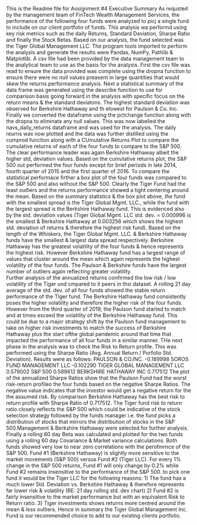 This is the Readme file for Assignment #4
Executive Summary
As requsted by the management team of FinTech Wealth Management Services, the performance of the following four funds were analyzed to picj a single fund to include on our client portfolio of funds. This analysis wa performd using key risk metrics such as the daily Returns, Standard Deviation, Sharpe Ratio and finally the Stock Betas. Based on our analysis, the fund selected was the Tiger Global Management LLC. 
The program tools imported to perform the analysis and generate the results were Pandas, NumPy, Pathlib & Matplotlib. A csv file had been provided by the data management team to the analytical team to use as the basis for the analysis.
First the csv file was read to ensure the data provided was complete using the dropna function to ensure there were no null values preasent in large quantities that would skew the returns performance analysis. Next a statistical summary of the data frame was generated using the describe function to use for comparison basis going forward in the analysis with specific focus on the return means & the standard deviatons. The highest standard deviation was observed for Berkshire Hathaway and th elowest for Paulson & Co. Inc. Finally we converted the dataframe using the pctchange function along with the dropna to eliminate any null values. This was now labelled the navs_daily_returns dataframe and was used for the analysis.
The daily reurns was now plotted and the data was further distilled using the cumprod function along with a CUmulative Returns Plot to compare the cumulative returns of each of the four funds to compare to the S&P 500. The clear performance leader was again Berkshire Hathaway albeit the higher std, deviation values. Based on the cumulative returns plot,  the S&P 500 out performed the four funds except for brief periods in late 2014, fourth quarter of 2015 and the first quarter of 2016.
To compare the statistical performace firther a box plot of the four funds was compared to the S&P 500 and also without the S&P 500.  Clearly the Tiger Fund had the least outliers and the returns performance showed a tight centering around the mean. 
Based on the summary statistics & the box plot above, the fund with the smallest spread is the Tiger Global Mgmt. LLC., while the fund with the largest spread is the Berkshire Hathaway fund. This is evidenced also by the std. deviation values (Tiger Global Mgmt. LLC std. dev. = 0.000996 is the smallest & Berkshire Hathaway at 0.003256 which shows the highest std. deviation of returns & therefore the highest risk fund). Based on the length of the Whiskers, the Tiger Global Mgmt. LLC. & Berkshire Hathaway funds have the smallest & largest data spread respectively. Berkshire Hathaway has the  greatest volatility of the four funds & hence represents the highest risk.  However Berkshire Hathaway fund has a largest range of values that cluster around the mean which again represents the highest volatility of the four funds. The Paulson &  Berkshire funds have the largest number of outliers again reflecting greater volatility.  
Further analysis of the annualized returns confirmed the low risk / low volatility of the Tiger und cmpared to it peers in thsi dataset. A rolling 21 day average of the std. dev.  of all four funds showed the stable return performance of the TIger fund. The Berkshire Hathaway fund consistently poses the higher volatility and therefore the higher risk of the four funds. However from the third quarter of 2019,  the Paulson fund started to match and at times exceed the volatility of the Berkshire Hathaway fund. This could be due to a major strategy shift by the Paulson fund management to take on higher risk investments to match the success of Berkshire Hathaway plus the start ofthe global pandemic around that time that impacted the performance of all four funds in a similar manner.
THe next phase in the analysis was to check the Risk to Return profile.  This was performed using the Sharpe Ratio (Avg. Annual Return / Porfolio Std. Deviation). Results were as follows:
PAULSON & CO.INC.             -0.189998
SOROS FUND MANAGEMENT LLC     -0.102290
TIGER GLOBAL MANAGEMENT LLC    0.579002
S&P 500                        0.589612
BERKSHIRE HATHAWAY INC         0.717512
The plot of the annualized Sharpe Ratios show that the Paulson Fund had the worst risk-return profileo the four funds based on the negative Sharpe Ratios.  The negative value indicates that the investor would get a negative return for the the assumed risk. By comparison Berkshire Hathaway has the best risk to return profile with Sharpe Ratio of 0.717512. The Tiger fund risk to return ratio closely reflects the S&P 500 which could be indicative of the stock selection strategy followed by the funds manager i.e. the fund picks a distribution of stocks that mirrors the distribution of stocks in the S&P 500.Management & Berkshire Hathaway were selected for further analysis.
Finally a rolling 60 day Beta was calculated and plotted for the two funds using a rolling 60 day Covariance & Market variance calculations. Both funds showed very low to near zero correlations with  the perofmrnce of the S&P 500. Fund #1 (Berkshire Hathaway) is slightly more sensitive to the market movements (S&P 500) versus Fund #2 (Tiger LLC). For every 1% change in the S&P 500 returns, Fund #1 will only change by 0.2% while Fund #2 remains insensitive to the performance of the S&P 500. to pick one fund it would be the Tiger LLC for the following reasons: 1) The fund has a much lower Std. Deviation vs. Berkshire Hathaway & therefore represents far lower risk & volatility (RE: 21 day rolling std. dev chart) 2) Fund #2 is fairly insensitive to the market performance but with an equivalent Risk to Return ratio. 3) Tiger investments shows returns more centred around the mean & less outliers. 
Hence in summary the Tiger Global Management Inc. Fund is our recommended choice to add to our existing clients portfolio.
